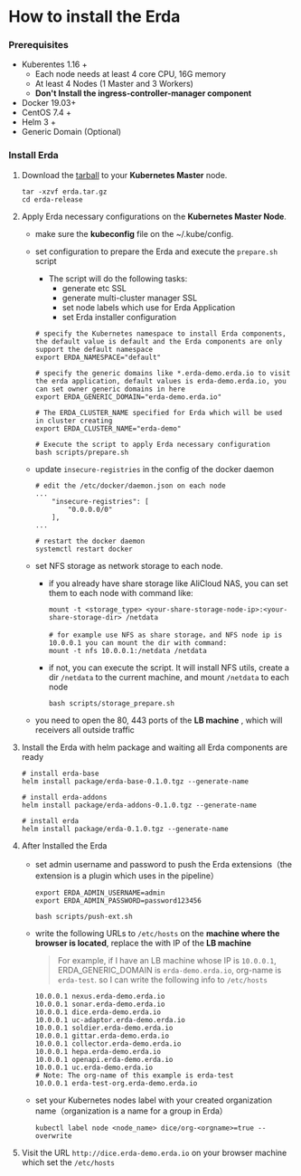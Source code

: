 # How to install the Erda

### Prerequisites

- Kuberentes 1.16 +
  - Each node needs at least 4 core CPU, 16G memory
  - At least 4 Nodes (1 Master and 3 Workers)
  - **Don't Install the ingress-controller-manager component**
- Docker 19.03+
- CentOS 7.4 +
- Helm 3 +
- Generic Domain (Optional)



### Install Erda

1. Download the [tarball](https://github.com/erda-project/erda/releases) to your  **Kubernetes Master** node.

   ```shell
   tar -xzvf erda.tar.gz
   cd erda-release
   ```



2. Apply Erda necessary configurations on the **Kubernetes Master Node**.

   - make sure the **kubeconfig** file on the ~/.kube/config.

   - set configuration to prepare the Erda and execute the `prepare.sh` script

     - The script will do the following tasks:
       - generate etc SSL
       - generate multi-cluster manager SSL
       - set node labels which use for Erda Application
       - set Erda installer configuration   

     ```shell
     # specify the Kubernetes namespace to install Erda components, the default value is default and the Erda components are only support the default namespace
     export ERDA_NAMESPACE="default"
     
     # specify the generic domains like *.erda-demo.erda.io to visit the erda application, default values is erda-demo.erda.io, you can set owner generic domains in here
     export ERDA_GENERIC_DOMAIN="erda-demo.erda.io"
     
     # The ERDA_CLUSTER_NAME specified for Erda which will be used in cluster creating
     export ERDA_CLUSTER_NAME="erda-demo"
     
     # Execute the script to apply Erda necessary configuration
     bash scripts/prepare.sh
     ```

     

   - update `insecure-registries` in the config of the docker daemon 

     ```shell
     # edit the /etc/docker/daemon.json on each node
     ...
         "insecure-registries": [
             "0.0.0.0/0"
         ],
     ...
     
     # restart the docker daemon
     systemctl restart docker
     ```

     

   - set NFS storage as network storage to each node. 

     - if you already have share storage like AliCloud NAS, you can set them to each node with command like:

       ```shell
       mount -t <storage_type> <your-share-storage-node-ip>:<your-share-storage-dir> /netdata
       
       # for example use NFS as share storage，and NFS node ip is 10.0.0.1 you can mount the dir with command:
       mount -t nfs 10.0.0.1:/netdata /netdata
       ```

       

     - if not, you can execute the script. It will install NFS utils, create a dir `/netdata` to the current machine, and mount `/netdata` to each node

       ```shell
       bash scripts/storage_prepare.sh
       ```

       

    - you need to open the 80, 443 ports of the **LB machine** , which will receivers all outside traffic

     

3. Install the Erda with helm package and waiting all Erda components are ready

   ```shell
   # install erda-base
   helm install package/erda-base-0.1.0.tgz --generate-name
   
   # install erda-addons
   helm install package/erda-addons-0.1.0.tgz --generate-name
   
   # install erda
   helm install package/erda-0.1.0.tgz --generate-name
   ```

   

4. After Installed the Erda

   - set admin username and password to push the Erda extensions（the extension is a plugin which uses in the pipeline）

     ```shell
     export ERDA_ADMIN_USERNAME=admin
     export ERDA_ADMIN_PASSWORD=password123456
     
     bash scripts/push-ext.sh
     ```

   - write the following URLs to `/etc/hosts` on the **machine where the browser is located**, replace the <IP> with IP of the **LB machine**

     > For example, if I have an LB machine whose IP is `10.0.0.1`, ERDA_GENERIC_DOMAIN is `erda-demo.erda.io`, org-name is `erda-test`. so I can write the following info to `/etc/hosts` 

     ```shell
     10.0.0.1 nexus.erda-demo.erda.io
     10.0.0.1 sonar.erda-demo.erda.io
     10.0.0.1 dice.erda-demo.erda.io
     10.0.0.1 uc-adaptor.erda-demo.erda.io
     10.0.0.1 soldier.erda-demo.erda.io
     10.0.0.1 gittar.erda-demo.erda.io
     10.0.0.1 collector.erda-demo.erda.io
     10.0.0.1 hepa.erda-demo.erda.io
     10.0.0.1 openapi.erda-demo.erda.io
     10.0.0.1 uc.erda-demo.erda.io
     # Note: The org-name of this example is erda-test
     10.0.0.1 erda-test-org.erda-demo.erda.io
     ```

   - set your Kubernetes nodes label with your created organization name（organization is a name for a group in Erda）

     ```shell
     kubectl label node <node_name> dice/org-<orgname>=true --overwrite
     ```

     

5. Visit the URL `http://dice.erda-demo.erda.io` on your browser machine which set the `/etc/hosts`

